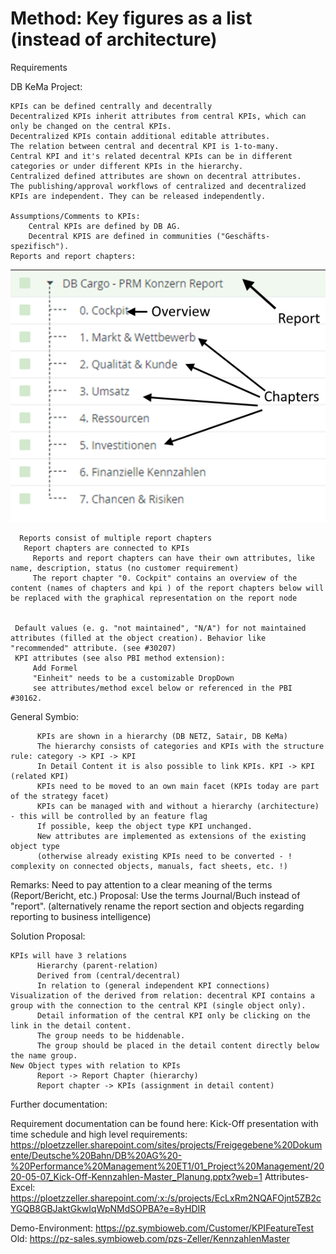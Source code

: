 # Method: Key figures as a list (instead of architecture)


Requirements

  DB KeMa Project:
    
    KPIs can be defined centrally and decentrally
    Decentralized KPIs inherit attributes from central KPIs, which can only be changed on the central KPIs.
    Decentralized KPIs contain additional editable attributes.
    The relation between central and decentral KPI is 1-to-many.
    Central KPI and it's related decentral KPIs can be in different categories or under different KPIs in the hierarchy.
    Centralized defined attributes are shown on decentral attributes.
    The publishing/approval workflows of centralized and decentralized KPIs are independent. They can be released independently.
    
    Assumptions/Comments to KPIs:
        Central KPIs are defined by DB AG.
        Decentral KPIS are defined in communities ("Geschäfts-spezifisch").
    Reports and report chapters:
    
![screen](../media/KPI.png)

      Reports consist of multiple report chapters
       Report chapters are connected to KPIs
         Reports and report chapters can have their own attributes, like name, description, status (no customer requirement)
         The report chapter "0. Cockpit" contains an overview of the content (names of chapters and kpi ) of the report chapters below will be replaced with the graphical representation on the report node
         
         
     Default values (e. g. "not maintained", "N/A") for not maintained attributes (filled at the object creation). Behavior like "recommended" attribute. (see #30207)
     KPI attributes (see also PBI method extension):
         Add Formel
         "Einheit" needs to be a customizable DropDown
         see attributes/method excel below or referenced in the PBI #30162.
        
   General Symbio:
   
          KPIs are shown in a hierarchy (DB NETZ, Satair, DB KeMa)
          The hierarchy consists of categories and KPIs with the structure rule: category -> KPI -> KPI
          In Detail Content it is also possible to link KPIs. KPI -> KPI (related KPI)
          KPIs need to be moved to an own main facet (KPIs today are part of the strategy facet)
          KPIs can be managed with and without a hierarchy (architecture) - this will be controlled by an feature flag
          If possible, keep the object type KPI unchanged. 
          New attributes are implemented as extensions of the existing object type
          (otherwise already existing KPIs need to be converted - ! complexity on connected objects, manuals, fact sheets, etc. !)
          
          
Remarks:
          Need to pay attention to a clear meaning of the terms (Report/Bericht, etc.) Proposal: Use the terms Journal/Buch instead of "report".
          (alternatively rename the report section and objects regarding reporting to business intelligence)
          
Solution Proposal:

    KPIs will have 3 relations
          Hierarchy (parent-relation)
          Derived from (central/decentral)
          In relation to (general independent KPI connections)
    Visualization of the derived from relation: decentral KPI contains a group with the connection to the central KPI (single object only). 
          Detail information of the central KPI only be clicking on the link in the detail content. 
          The group needs to be hiddenable.
          The group should be placed in the detail content directly below the name group.
    New Object types with relation to KPIs
          Report -> Report Chapter (hierarchy)
          Report chapter -> KPIs (assignment in detail content)

Further documentation:

Requirement documentation can be found here:
Kick-Off presentation with time schedule and high level requirements:
https://ploetzzeller.sharepoint.com/sites/projects/Freigegebene%20Dokumente/Deutsche%20Bahn/DB%20AG%20-%20Performance%20Management%20ET1/01_Project%20Management/2020-05-07_Kick-Off-Kennzahlen-Master_Planung.pptx?web=1
Attributes-Excel:
https://ploetzzeller.sharepoint.com/:x:/s/projects/EcLxRm2NQAFOjnt5ZB2cYGQB8GBJaktGkwIqWpNMdSOPBA?e=8yHDIR

Demo-Environment:
https://pz.symbioweb.com/Customer/KPIFeatureTest
Old: https://pz-sales.symbioweb.com/pzs-Zeller/KennzahlenMaster

   
